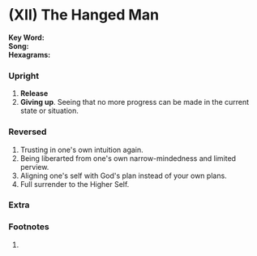 # (XII) The Hanged Man

**Key Word:**   
**Song:**   
**Hexagrams:** 



### Upright

1) **Release**
2) **Giving up**. Seeing that no more progress can be made in the current state or situation.



### Reversed

1) Trusting in one's own intuition again.
2) Being liberarted from one's own narrow-mindedness and limited perview.
3) Aligning one's self with God's plan instead of your own plans.
4) Full surrender to the Higher Self.



### Extra





### Footnotes

1. 


